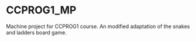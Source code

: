 # CCPROG1_MP
Machine project for CCPROG1 course. An modified adaptation of the snakes and ladders board game.
